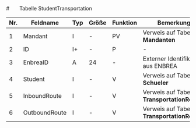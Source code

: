 #       Tabelle StudentTransportation



Nr.|Feldname|Typ|Größe|Funktion|Bemerkung
--|--|--|--|--|--
1|Mandant|I|-|PV|Verweis auf Tabelle **Mandanten**
2|ID|I+|-|P|-
3|EnbreaID|A|24|-|Externer Identifikator aus ENBREA
4|Student|I|-|V|Verweis auf Tabelle **Schueler**
5|InboundRoute|I|-|V|Verweis auf Tabelle **TransportationRoutes**
6|OutboundRoute|I|-|V|Verweis auf Tabelle **TransportationRoutes**
